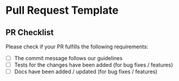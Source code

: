# Pull Request Template

## PR Checklist

Please check if your PR fulfills the following requirements:

 - [ ] The commit message follows our guidelines  
 - [ ] Tests for the changes have been added (for bug fixes / features)  
 - [ ] Docs have been added / updated (for bug fixes / features)
